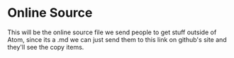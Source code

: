 # Online Source

This will be the online source file we send people to get stuff outside of Atom, since its a .md we can just send them to this link on github's site and they'll see the copy items.
